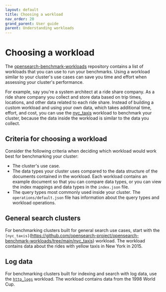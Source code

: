 ```yaml
---
layout: default
title: Choosing a workload
nav_order: 20
grand_parent: User guide
parent: Understanding workloads
---
```


# Choosing a workload

The [opensearch-benchmark-workloads](https://github.com/opensearch-project/opensearch-benchmark-workloads) repository contains a list of workloads that you can use to run your benchmarks. Using a workload similar to your cluster's use cases can save you time and effort when assessing your cluster's performance. 

For example, say you're a system architect at a ride share company. As a ride share company you collect and store data based on trip times, locations, and other data related to each ride share. Instead of building a custom workload and using your own data, which takes additional time, effort, and cost, you can use the [nyc_taxis](https://github.com/opensearch-project/opensearch-benchmark-workloads/tree/main/nyc_taxis) workload to benchmark your cluster, because the data inside the workload is similar to the data you collect. 

## Criteria for choosing a workload

Consider the following criteria when deciding which workload would work best for benchmarking your cluster:

- The cluster's use case. 
- The data types your cluster uses compared to the data structure of the documents contained in the workload. Each workload contains an example document so that you can compare data types, or you can view the index mappings and data types in the `index.json` file.
- The query types most commonly used inside your cluster. The `operations/default.json` file has information about the query types and workload operations. 

## General search clusters

For benchmarking clusters built for general search use cases, start with the `[nyc_taxis]`(https://github.com/opensearch-project/opensearch-benchmark-workloads/tree/main/nyc_taxis) workload. The workload contains data about the rides with yellow taxis in New York in 2015. 

## Log data

For benchmarking clusters built for indexing and search with log data, use the [`http_logs`](https://github.com/opensearch-project/opensearch-benchmark-workloads/tree/main/http_logs) workload. The workload contains data from the 1998 World Cup.